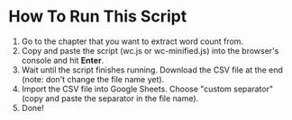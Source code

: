 # How To Run This Script

1. Go to the chapter that you want to extract word count from.
2. Copy and paste the script (wc.js or wc-minified.js) into the browser's console and hit **Enter**.
3. Wait until the script finishes running. Download the CSV file at the end (note: don't change the file name yet).
4. Import the CSV file into Google Sheets. Choose "custom separator" (copy and paste the separator in the file name).
5. Done!
